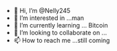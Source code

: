 - 👋 Hi, I’m @Nelly245
- 👀 I’m interested in ...man
- 🌱 I’m currently learning ... Bitcoin
- 💞️ I’m looking to collaborate on ...
- 📫 How to reach me ...still coming

<!---
Nelly245/Nelly245 is a ✨ special ✨ repository because its `README.md` (this file) appears on your GitHub profile.
You can click the Preview link to take a look at your changes.
--->
